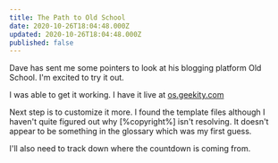 ```yaml
---
title: The Path to Old School
date: 2020-10-26T18:04:48.000Z
updated: 2020-10-26T18:04:48.000Z
published: false
---
```


Dave has sent me some pointers to look at his blogging platform Old School. I'm excited to try it out.

I was able to get it working. I have it live at <a href="http://os.geekity.com/">os.geekity.com</a>

Next step is to customize it more. I found the template files although I haven't quite figured out why [%copyright%] isn't resolving. It doesn't appear to be something in the glossary which was my first guess.

I'll also need to track down where the countdown is coming from.

